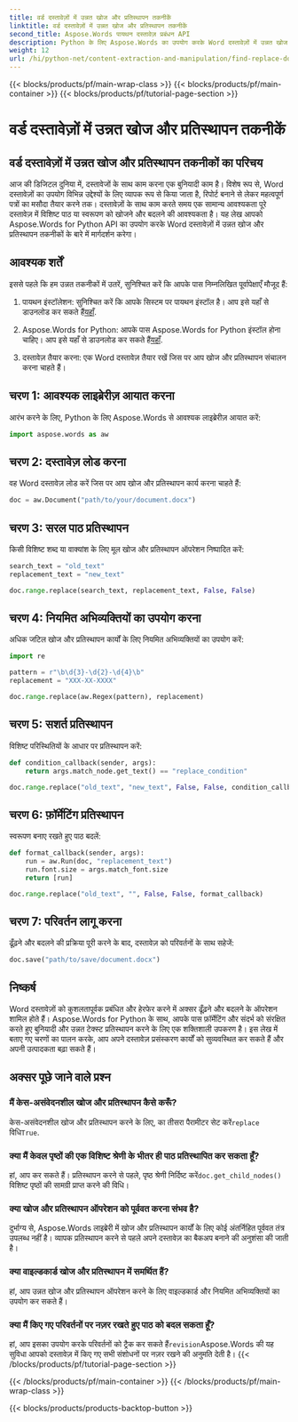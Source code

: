 ```yaml
---
title: वर्ड दस्तावेज़ों में उन्नत खोज और प्रतिस्थापन तकनीकें
linktitle: वर्ड दस्तावेज़ों में उन्नत खोज और प्रतिस्थापन तकनीकें
second_title: Aspose.Words पायथन दस्तावेज़ प्रबंधन API
description: Python के लिए Aspose.Words का उपयोग करके Word दस्तावेज़ों में उन्नत खोज और प्रतिस्थापन तकनीक सीखें। टेक्स्ट बदलें, रेगेक्स का उपयोग करें, फ़ॉर्मेटिंग करें, और बहुत कुछ।
weight: 12
url: /hi/python-net/content-extraction-and-manipulation/find-replace-documents/
---
```


{{< blocks/products/pf/main-wrap-class >}}
{{< blocks/products/pf/main-container >}}
{{< blocks/products/pf/tutorial-page-section >}}

# वर्ड दस्तावेज़ों में उन्नत खोज और प्रतिस्थापन तकनीकें


## वर्ड दस्तावेज़ों में उन्नत खोज और प्रतिस्थापन तकनीकों का परिचय

आज की डिजिटल दुनिया में, दस्तावेजों के साथ काम करना एक बुनियादी काम है। विशेष रूप से, Word दस्तावेज़ों का उपयोग विभिन्न उद्देश्यों के लिए व्यापक रूप से किया जाता है, रिपोर्ट बनाने से लेकर महत्वपूर्ण पत्रों का मसौदा तैयार करने तक। दस्तावेज़ों के साथ काम करते समय एक सामान्य आवश्यकता पूरे दस्तावेज़ में विशिष्ट पाठ या स्वरूपण को खोजने और बदलने की आवश्यकता है। यह लेख आपको Aspose.Words for Python API का उपयोग करके Word दस्तावेज़ों में उन्नत खोज और प्रतिस्थापन तकनीकों के बारे में मार्गदर्शन करेगा।

## आवश्यक शर्तें

इससे पहले कि हम उन्नत तकनीकों में उतरें, सुनिश्चित करें कि आपके पास निम्नलिखित पूर्वापेक्षाएँ मौजूद हैं:

1.  पायथन इंस्टॉलेशन: सुनिश्चित करें कि आपके सिस्टम पर पायथन इंस्टॉल है। आप इसे यहाँ से डाउनलोड कर सकते हैं[यहाँ](https://www.python.org/downloads/).

2.  Aspose.Words for Python: आपके पास Aspose.Words for Python इंस्टॉल होना चाहिए। आप इसे यहाँ से डाउनलोड कर सकते हैं[यहाँ](https://releases.aspose.com/words/python/).

3. दस्तावेज़ तैयार करना: एक Word दस्तावेज़ तैयार रखें जिस पर आप खोज और प्रतिस्थापन संचालन करना चाहते हैं।

## चरण 1: आवश्यक लाइब्रेरीज़ आयात करना

आरंभ करने के लिए, Python के लिए Aspose.Words से आवश्यक लाइब्रेरीज़ आयात करें:

```python
import aspose.words as aw
```

## चरण 2: दस्तावेज़ लोड करना

वह Word दस्तावेज़ लोड करें जिस पर आप खोज और प्रतिस्थापन कार्य करना चाहते हैं:

```python
doc = aw.Document("path/to/your/document.docx")
```

## चरण 3: सरल पाठ प्रतिस्थापन

किसी विशिष्ट शब्द या वाक्यांश के लिए मूल खोज और प्रतिस्थापन ऑपरेशन निष्पादित करें:

```python
search_text = "old_text"
replacement_text = "new_text"

doc.range.replace(search_text, replacement_text, False, False)
```

## चरण 4: नियमित अभिव्यक्तियों का उपयोग करना

अधिक जटिल खोज और प्रतिस्थापन कार्यों के लिए नियमित अभिव्यक्तियों का उपयोग करें:

```python
import re

pattern = r"\b\d{3}-\d{2}-\d{4}\b"
replacement = "XXX-XX-XXXX"

doc.range.replace(aw.Regex(pattern), replacement)
```

## चरण 5: सशर्त प्रतिस्थापन

विशिष्ट परिस्थितियों के आधार पर प्रतिस्थापन करें:

```python
def condition_callback(sender, args):
    return args.match_node.get_text() == "replace_condition"

doc.range.replace("old_text", "new_text", False, False, condition_callback)
```

## चरण 6: फ़ॉर्मेटिंग प्रतिस्थापन

स्वरूपण बनाए रखते हुए पाठ बदलें:

```python
def format_callback(sender, args):
    run = aw.Run(doc, "replacement_text")
    run.font.size = args.match_font.size
    return [run]

doc.range.replace("old_text", "", False, False, format_callback)
```

## चरण 7: परिवर्तन लागू करना

ढूँढ़ने और बदलने की प्रक्रिया पूरी करने के बाद, दस्तावेज़ को परिवर्तनों के साथ सहेजें:

```python
doc.save("path/to/save/document.docx")
```

## निष्कर्ष

Word दस्तावेज़ों को कुशलतापूर्वक प्रबंधित और हेरफेर करने में अक्सर ढूँढ़ने और बदलने के ऑपरेशन शामिल होते हैं। Aspose.Words for Python के साथ, आपके पास फ़ॉर्मेटिंग और संदर्भ को संरक्षित करते हुए बुनियादी और उन्नत टेक्स्ट प्रतिस्थापन करने के लिए एक शक्तिशाली उपकरण है। इस लेख में बताए गए चरणों का पालन करके, आप अपने दस्तावेज़ प्रसंस्करण कार्यों को सुव्यवस्थित कर सकते हैं और अपनी उत्पादकता बढ़ा सकते हैं।

## अक्सर पूछे जाने वाले प्रश्न

### मैं केस-असंवेदनशील खोज और प्रतिस्थापन कैसे करूँ?

 केस-असंवेदनशील खोज और प्रतिस्थापन करने के लिए, का तीसरा पैरामीटर सेट करें`replace` विधि`True`.

### क्या मैं केवल पृष्ठों की एक विशिष्ट श्रेणी के भीतर ही पाठ प्रतिस्थापित कर सकता हूँ?

 हां, आप कर सकते हैं। प्रतिस्थापन करने से पहले, पृष्ठ श्रेणी निर्दिष्ट करें`doc.get_child_nodes()` विशिष्ट पृष्ठों की सामग्री प्राप्त करने की विधि।

### क्या खोज और प्रतिस्थापन ऑपरेशन को पूर्ववत करना संभव है?

दुर्भाग्य से, Aspose.Words लाइब्रेरी में खोज और प्रतिस्थापन कार्यों के लिए कोई अंतर्निहित पूर्ववत तंत्र उपलब्ध नहीं है। व्यापक प्रतिस्थापन करने से पहले अपने दस्तावेज़ का बैकअप बनाने की अनुशंसा की जाती है।

### क्या वाइल्डकार्ड खोज और प्रतिस्थापन में समर्थित हैं?

हां, आप उन्नत खोज और प्रतिस्थापन ऑपरेशन करने के लिए वाइल्डकार्ड और नियमित अभिव्यक्तियों का उपयोग कर सकते हैं।

### क्या मैं किए गए परिवर्तनों पर नज़र रखते हुए पाठ को बदल सकता हूँ?

 हां, आप इसका उपयोग करके परिवर्तनों को ट्रैक कर सकते हैं`revision`Aspose.Words की यह सुविधा आपको दस्तावेज़ में किए गए सभी संशोधनों पर नज़र रखने की अनुमति देती है।
{{< /blocks/products/pf/tutorial-page-section >}}

{{< /blocks/products/pf/main-container >}}
{{< /blocks/products/pf/main-wrap-class >}}

{{< blocks/products/products-backtop-button >}}
